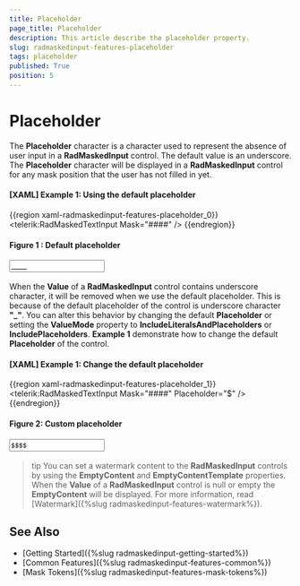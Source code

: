 ```yaml
---
title: Placeholder
page_title: Placeholder
description: This article describe the placeholder property.
slug: radmaskedinput-features-placeholder
tags: placeholder
published: True
position: 5
---
```


# Placeholder

The __Placeholder__ character is a character used to represent the absence of user input in a __RadMaskedInput__ control. The default value is an underscore. The __Placeholder__ character will be displayed in a __RadMaskedInput__ control for any mask position that the user has not filled in yet.

#### __[XAML] Example 1: Using the default placeholder__
{{region xaml-radmaskedinput-features-placeholder_0}}
	<telerik:RadMaskedTextInput Mask="####" />
{{endregion}}

#### __Figure 1 : Default placeholder__
![](images/RadMaskedTextBox_Features_Placeholder_Default.png)

When the __Value__ of a __RadMaskedInput__ control contains underscore character, it will be removed when we use the default placeholder. This is because of the default placeholder of the control is underscore character __"_"__. You can alter this behavior by changing the default __Placeholder__ or setting the __ValueMode__ property to __IncludeLiteralsAndPlaceholders__ or __IncludePlaceholders__. __Example 1__ demonstrate how to change the default __Placeholder__ of the control.

#### __[XAML] Example 1: Change the default placeholder__
{{region xaml-radmaskedinput-features-placeholder_1}}
	<telerik:RadMaskedTextInput Mask="####" Placeholder="$" />
{{endregion}}

#### __Figure 2: Custom placeholder__
![](images/RadMaskedTextBox_Features_Placeholder_Custom.png)

>tip You can set a watermark content to the __RadMaskedInput__ controls by using the __EmptyContent__ and __EmptyContentTemplate__ properties. When the __Value__ of a __RadMaskedInput__ control is null or empty the __EmptyContent__ will be displayed. For more information, read [Watermark]({%slug radmaskedinput-features-watermark%}).

## See Also
 * [Getting Started]({%slug radmaskedinput-getting-started%})
 * [Common Features]({%slug radmaskedinput-features-common%})
 * [Mask Tokens]({%slug radmaskedinput-features-mask-tokens%})
